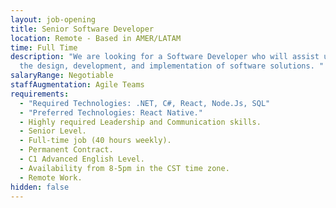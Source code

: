 ```yaml
---
layout: job-opening
title: Senior Software Developer
location: Remote - Based in AMER/LATAM
time: Full Time
description: "We are looking for a Software Developer who will assist us with
  the design, development, and implementation of software solutions. "
salaryRange: Negotiable
staffAugmentation: Agile Teams
requirements:
  - "Required Technologies: .NET, C#, React, Node.Js, SQL"
  - "Preferred Technologies: React Native."
  - Highly required Leadership and Communication skills.
  - Senior Level.
  - Full-time job (40 hours weekly).
  - Permanent Contract.
  - C1 Advanced English Level.
  - Availability from 8-5pm in the CST time zone.
  - Remote Work.
hidden: false
---
```

